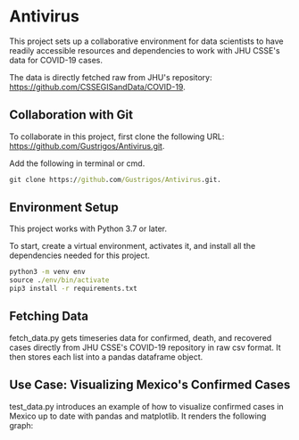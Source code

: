 # Antivirus

This project sets up a collaborative environment for data scientists to have readily accessible resources and dependencies to work with JHU CSSE's data for COVID-19 cases. 

The data is directly fetched raw from JHU's repository: https://github.com/CSSEGISandData/COVID-19.

## Collaboration with Git
To collaborate in this project, first clone the following URL: https://github.com/Gustrigos/Antivirus.git.

Add the following in terminal or cmd. 
```cmd
git clone https://github.com/Gustrigos/Antivirus.git.
```

## Environment Setup
This project works with Python 3.7 or later.

To start, create a virtual environment, activates it, and install all the dependencies needed for this project. 

```cmd
python3 -m venv env
source ./env/bin/activate
pip3 install -r requirements.txt
```

## Fetching Data 
fetch_data.py gets timeseries data for confirmed, death, and recovered cases directly from JHU CSSE's COVID-19 repository in raw csv format. It then stores each list into a pandas dataframe object. 

## Use Case: Visualizing Mexico's Confirmed Cases
test_data.py introduces an example of how to visualize confirmed cases in Mexico up to date with pandas and matplotlib. It renders the following graph:

